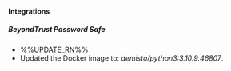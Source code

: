 
#### Integrations
##### BeyondTrust Password Safe
- %%UPDATE_RN%%
- Updated the Docker image to: *demisto/python3:3.10.9.46807*.
